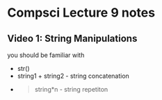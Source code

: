 # Compsci Lecture 9 notes

## Video 1: String Manipulations

you should be familiar with
 - str()
 - string1 + string2 - string concatenation
 - > string*n - string repetiton
  
